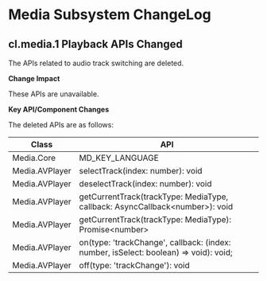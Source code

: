 # Media Subsystem ChangeLog

## cl.media.1 Playback APIs Changed

The APIs related to audio track switching are deleted.

**Change Impact**

These APIs are unavailable.

**Key API/Component Changes**

The deleted APIs are as follows:

| Class          | API                                                |
| -------------- | ------------------------------------------------------------ |
| Media.Core     | MD_KEY_LANGUAGE                                              |
| Media.AVPlayer | selectTrack(index: number): void                             |
| Media.AVPlayer | deselectTrack(index: number): void                           |
| Media.AVPlayer | getCurrentTrack(trackType: MediaType, callback: AsyncCallback\<number>): void |
| Media.AVPlayer | getCurrentTrack(trackType: MediaType): Promise\<number>      |
| Media.AVPlayer | on(type: 'trackChange', callback: (index: number, isSelect: boolean) => void): void; |
| Media.AVPlayer | off(type: 'trackChange'): void                               |
